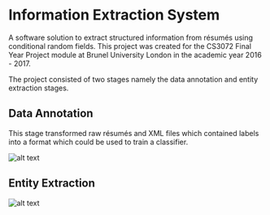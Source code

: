 # Information Extraction System
A software solution to extract structured information from résumés using conditional random fields. This project was created for the CS3072 Final Year Project module at Brunel University London in the academic year 2016 - 2017.

The project consisted of two stages namely the data annotation and entity extraction stages.

## Data Annotation
This stage transformed raw résumés and XML files which contained labels into a format which could be used to train a classifier.

![alt text](https://thumbs.gfycat.com/ImmaculateBothIchthyosaurs-size_restricted.gif)

## Entity Extraction

![alt text](https://thumbs.gfycat.com/LimitedNeglectedKronosaurus-size_restricted.gif)

